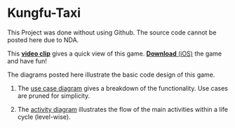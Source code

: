 # Kungfu-Taxi
This Project was done without using Github. The source code cannot be posted here due to NDA.

This [**video clip**](https://www.youtube.com/watch?v=leAqjmC4-qs) gives a quick view of this game. [**Download** (iOS)](https://itunes.apple.com/us/app/kungfutaxi/id522037051?mt=8) the game and have fun!

The diagrams posted here illustrate the basic code design of this game.

1. The [use case diagram](../master/Diagrams/Use%20Case%20Diagram.pdf) gives a breakdown of the functionality. Use cases are pruned for simplicity.

2. The [activity diagram](../master/Diagrams/Activity%20Diagram.pdf) illustrates the flow of the main activities within a life cycle (level-wise).
